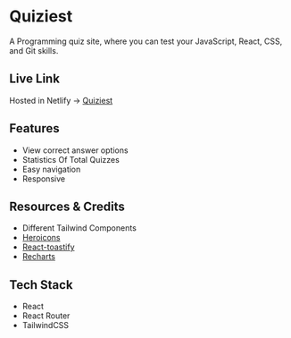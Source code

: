 # Quiziest

A Programming quiz site, where you can test your JavaScript, React, CSS, and Git skills.

## Live Link

Hosted in Netlify -> [Quiziest](https://quiziest.netlify.app/)

## Features

- View correct answer options
- Statistics Of Total Quizzes
- Easy navigation
- Responsive

## Resources & Credits

- Different Tailwind Components
- [Heroicons](https://heroicons.com/)
- [React-toastify](https://fkhadra.github.io/react-toastify/introduction)
- [Recharts](https://recharts.org/en-US/)

## Tech Stack

- React
- React Router
- TailwindCSS
